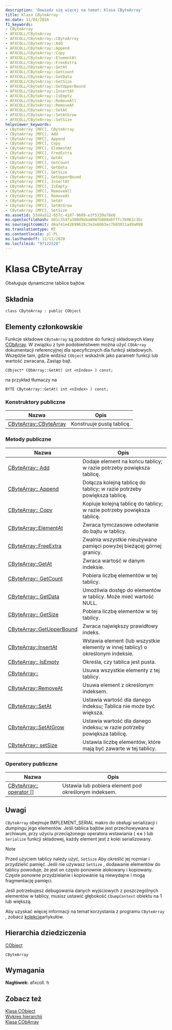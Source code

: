 ```yaml
---
description: 'Dowiedz się więcej na temat: Klasa CByteArray'
title: Klasa CByteArray
ms.date: 11/04/2016
f1_keywords:
- CByteArray
- AFXCOLL/CByteArray
- AFXCOLL/CByteArray::CByteArray
- AFXCOLL/CByteArray::Add
- AFXCOLL/CByteArray::Append
- AFXCOLL/CByteArray::Copy
- AFXCOLL/CByteArray::ElementAt
- AFXCOLL/CByteArray::FreeExtra
- AFXCOLL/CByteArray::GetAt
- AFXCOLL/CByteArray::GetCount
- AFXCOLL/CByteArray::GetData
- AFXCOLL/CByteArray::GetSize
- AFXCOLL/CByteArray::GetUpperBound
- AFXCOLL/CByteArray::InsertAt
- AFXCOLL/CByteArray::IsEmpty
- AFXCOLL/CByteArray::RemoveAll
- AFXCOLL/CByteArray::RemoveAt
- AFXCOLL/CByteArray::SetAt
- AFXCOLL/CByteArray::SetAtGrow
- AFXCOLL/CByteArray::SetSize
helpviewer_keywords:
- CByteArray [MFC], CByteArray
- CByteArray [MFC], Add
- CByteArray [MFC], Append
- CByteArray [MFC], Copy
- CByteArray [MFC], ElementAt
- CByteArray [MFC], FreeExtra
- CByteArray [MFC], GetAt
- CByteArray [MFC], GetCount
- CByteArray [MFC], GetData
- CByteArray [MFC], GetSize
- CByteArray [MFC], GetUpperBound
- CByteArray [MFC], InsertAt
- CByteArray [MFC], IsEmpty
- CByteArray [MFC], RemoveAll
- CByteArray [MFC], RemoveAt
- CByteArray [MFC], SetAt
- CByteArray [MFC], SetAtGrow
- CByteArray [MFC], SetSize
ms.assetid: 53d4a512-657c-4187-9609-e3f5339a78e0
ms.openlocfilehash: dd1c354fa380d9eba808fb808ebfffc3b861c3bc
ms.sourcegitcommit: d6af41e42699628c3e2e6063ec7b03931a49a098
ms.translationtype: MT
ms.contentlocale: pl-PL
ms.lasthandoff: 12/11/2020
ms.locfileid: "97122528"
---
```

# <a name="cbytearray-class"></a>Klasa CByteArray

Obsługuje dynamiczne tablice bajtów.

## <a name="syntax"></a>Składnia

```
class CByteArray : public CObject
```

## <a name="members"></a>Elementy członkowskie

Funkcje składowe `CByteArray` są podobne do funkcji składowych klasy [CObArray](../../mfc/reference/cobarray-class.md). W związku z tym podobieństwem można użyć `CObArray` dokumentacji referencyjnej dla specyficznych dla funkcji składowych. Wszędzie tam, gdzie widzisz `CObject` wskaźnik jako parametr funkcji lub wartość zwracana, Zastąp bajt.

`CObject* CObArray::GetAt( int <nIndex> ) const;`

na przykład tłumaczy na

`BYTE CByteArray::GetAt( int <nIndex> ) const;`

### <a name="public-constructors"></a>Konstruktory publiczne

|Nazwa|Opis|
|----------|-----------------|
|[CByteArray::CByteArray](../../mfc/reference/cobarray-class.md#cobarray)|Konstruuje pustą tablicę.|

### <a name="public-methods"></a>Metody publiczne

|Nazwa|Opis|
|----------|-----------------|
|[CByteArray:: Add](../../mfc/reference/cobarray-class.md#add)|Dodaje element na końcu tablicy; w razie potrzeby powiększa tablicę.|
|[CByteArray:: Append](../../mfc/reference/cobarray-class.md#append)|Dołącza kolejną tablicę do tablicy; w razie potrzeby powiększa tablicę.|
|[CByteArray:: Copy](../../mfc/reference/cobarray-class.md#copy)|Kopiuje kolejną tablicę do tablicy; w razie potrzeby powiększa tablicę.|
|[CByteArray::ElementAt](../../mfc/reference/cobarray-class.md#elementat)|Zwraca tymczasowe odwołanie do bajtu w tablicy.|
|[CByteArray::FreeExtra](../../mfc/reference/cobarray-class.md#freeextra)|Zwalnia wszystkie nieużywane pamięci powyżej bieżącej górnej granicy.|
|[CByteArray::GetAt](../../mfc/reference/cobarray-class.md#getat)|Zwraca wartość w danym indeksie.|
|[CByteArray:: GetCount](../../mfc/reference/cobarray-class.md#getcount)|Pobiera liczbę elementów w tej tablicy.|
|[CByteArray:: GetData](../../mfc/reference/cobarray-class.md#getdata)|Umożliwia dostęp do elementów w tablicy. Może mieć wartość NULL.|
|[CByteArray:: GetSize](../../mfc/reference/cobarray-class.md#getsize)|Pobiera liczbę elementów w tej tablicy.|
|[CByteArray::GetUpperBound](../../mfc/reference/cobarray-class.md#getupperbound)|Zwraca największy prawidłowy indeks.|
|[CByteArray::InsertAt](../../mfc/reference/cobarray-class.md#insertat)|Wstawia element (lub wszystkie elementy w innej tablicy) o określonym indeksie.|
|[CByteArray:: IsEmpty](../../mfc/reference/cobarray-class.md#isempty)|Określa, czy tablica jest pusta.|
|[CByteArray::](../../mfc/reference/cobarray-class.md#removeall)|Usuwa wszystkie elementy z tej tablicy.|
|[CByteArray::RemoveAt](../../mfc/reference/cobarray-class.md#removeat)|Usuwa element z określonym indeksem.|
|[CByteArray::SetAt](../../mfc/reference/cobarray-class.md#setat)|Ustawia wartość dla danego indeksu; Tablica nie może być większa.|
|[CByteArray::SetAtGrow](../../mfc/reference/cobarray-class.md#setatgrow)|Ustawia wartość dla danego indeksu; w razie potrzeby powiększa tablicę.|
|[CByteArray:: setSize](../../mfc/reference/cobarray-class.md#setsize)|Ustawia liczbę elementów, które mają być zawarte w tej tablicy.|

### <a name="public-operators"></a>Operatory publiczne

|Nazwa|Opis|
|----------|-----------------|
|[CByteArray:: operator \[\]](../../mfc/reference/cobarray-class.md#operator_at)|Ustawia lub pobiera element pod określonym indeksem.|

## <a name="remarks"></a>Uwagi

`CByteArray` obejmuje IMPLEMENT_SERIAL makro do obsługi serializacji i dumpingu jego elementów. Jeśli tablica bajtów jest przechowywana w archiwum, przy użyciu przeciążonego operatora wstawiania ( **<<** ) lub `Serialize` funkcji składowej, każdy element jest z kolei serializowany.

> [!NOTE]
> Przed użyciem tablicy należy użyć, `SetSize` Aby określić jej rozmiar i przydzielić pamięć. Jeśli nie używasz `SetSize` , dodawanie elementów do tablicy powoduje, że jest on często ponownie alokowany i kopiowany. Częste ponowne przydzielanie i kopiowanie są niewydajne i mogą fragmentację pamięci.

Jeśli potrzebujesz debugowania danych wyjściowych z poszczególnych elementów w tablicy, musisz ustawić głębokość `CDumpContext` obiektu na 1 lub większą.

Aby uzyskać więcej informacji na temat korzystania z programu `CByteArray` , zobacz [kolekcje](../../mfc/collections.md)artykułów.

## <a name="inheritance-hierarchy"></a>Hierarchia dziedziczenia

[CObject](../../mfc/reference/cobject-class.md)

`CByteArray`

## <a name="requirements"></a>Wymagania

**Nagłówek:** afxcoll. h

## <a name="see-also"></a>Zobacz też

[Klasa CObject](../../mfc/reference/cobject-class.md)<br/>
[Wykres hierarchii](../../mfc/hierarchy-chart.md)<br/>
[Klasa CObArray](../../mfc/reference/cobarray-class.md)
